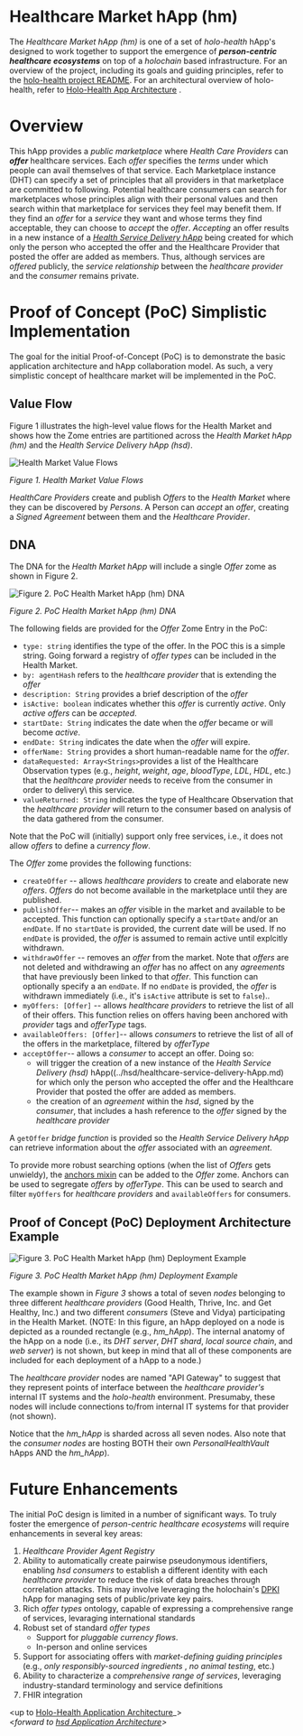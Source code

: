 # Healthcare Market hApp (hm)
The _Healthcare Market hApp (hm)_ is one of a set of _holo-health_ hApp's designed to work together to support the emergence of _**person-centric healthcare ecosystems**_ on top of a _holochain_ based infrastructure. For an overview of the project, including its goals and guiding principles, refer to the [holo-health project README](../README.md). For an architectural overview of holo-health, refer to [Holo-Health App Architecture](../holo-health-app-architecture.md) .

# Overview
This hApp provides a _public marketplace_ where _Health Care Providers_ can _**offer**_ healthcare services. Each _offer_ specifies the _terms_ under which people can avail themselves of that service. Each Marketplace instance (DHT) can specify a set of principles that all providers in that marketplace are committed to following. Potential healthcare consumers can search for marketplaces whose principles align with their personal values and then search within that marketplace for services they feel may benefit them. If they find an _offer_ for a _service_ they want and whose terms they find acceptable, they can choose to _accept_ the _offer_. _Accepting_ an offer results in a new instance of a [_Health Service Delivery hApp_](../hsd/healthcare-service-delivery-hApp.md) being created for which only the person who accepted the offer and the Healthcare Provider that posted the offer are added as members. Thus, although services are _offered_ publicly, the _service relationship_ between the _healthcare provider_ and the _consumer_ remains private.

# Proof of Concept (PoC) Simplistic Implementation 
The goal for the initial Proof-of-Concept (PoC) is to demonstrate the basic application architecture and hApp collaboration model. As such, a very simplistic concept of healthcare market will be implemented in the PoC. 


## Value Flow
Figure 1 illustrates the high-level value flows for the Health Market and shows how the Zome entries are partitioned across the _Health Market hApp (hm)_ and the _Health Service Delivery hApp (hsd)_.

![Health Market Value Flows](https://github.com/evomimic/holo-health/blob/master/images/holo-health-value-flow.png)

_Figure 1. Health Market Value Flows_

_HealthCare Providers_ create and publish _Offers_ to the _Health Market_ where they can be discovered by _Persons_. A Person can _accept_ an _offer_, creating a _Signed Agreement_ between them and the _Healthcare Provider_. 

## DNA
The DNA for the _Health Market hApp_ will include a single _Offer_ zome as shown in Figure 2.

![Figure 2. PoC Health Market hApp (hm) DNA](https://github.com/evomimic/holo-health/blob/master/images/hm-dna.png)

_Figure 2. PoC Health Market hApp (hm) DNA_


The following fields are provided for the _Offer_ Zome Entry in the PoC:
* `type: string` identifies the type of the offer. In the POC this is a simple string. Going forward a registry of _offer types_ can be included in the Health Market.
* `by: agentHash` refers to the _healthcare provider_ that is extending the _offer_
* `description: String` provides a brief description of the _offer_
* `isActive: boolean` indicates whether this _offer_ is currently _active_. Only _active offers_ can be _accepted_.
* `startDate: String` indicates the date when the _offer_ became or will become _active_.
* `endDate: String` indicates the date when the _offer_ will expire.
* `offerName: String` provides a short human-readable name for the _offer_.
* `dataRequested: Array<Strings>`provides a list of the Healthcare Observation types (e.g., _height_, _weight_, _age_, _bloodType_, _LDL_, _HDL_, etc.) that the _healthcare provider_ needs to receive from the consumer in order to delivery\ this service.
* `valueReturned: String` indicates the type of Healthcare Observation that the _healthcare provider_ will return to the consumer based on analysis of the data gathered from the consumer. 

Note that the PoC will (initially) support only free services, i.e., it does not allow _offers_ to define a _currency flow_.

The _Offer_ zome provides the following functions:
* `createOffer` -- allows _healthcare providers_ to create and elaborate new _offers_. _Offers_ do not become available in the marketplace until they are published.
* `publishOffer`-- makes an _offer_ visible in the market and available to be accepted. This function can optionally specify a `startDate` and/or an `endDate`. If no `startDate` is provided, the current date will be used. If no `endDate` is provided, the _offer_ is assumed to remain active until explcitly withdrawn.
* `withdrawOffer` -- removes an _offer_ from the market. Note that _offers_ are not deleted and withdrawing an _offer_ has no affect on any _agreements_ that have previously been linked to that _offer_. This function can optionally specify a an `endDate`. If no `endDate` is provided, the _offer_ is withdrawn immediately (i.e., it's `isActive` attribute is set to `false`).. 
* `myOffers: [Offer]` -- allows _healthcare providers_ to retrieve the list of all of their offers. This function relies on offers having been anchored with _provider_ tags and _offerType_ tags. 
* `availableOffers: [Offer]`-- allows _consumers_ to retrieve the list of all of the offers in the marketplace, filtered by _offerType_
* `acceptOffer`-- allows a _consumer_ to accept an offer. Doing so:
   * will trigger the creation of a new instance of the _Health Service Delivery (hsd)_ hApp((../hsd/healthcare-service-delivery-hApp.md) for which only the person who accepted the offer and the Healthcare Provider that posted the offer are added as members.
   * the creation of an _agreement_ within the _hsd_, signed by the _consumer_, that includes a hash reference to the _offer_ signed by the _healthcare provider_

A `getOffer` _bridge function_ is provided so the _Health Service Delivery hApp_ can retrieve information about the _offer_ associated with an _agreement_. 

To provide more robust searching options (when the list of _Offers_ gets unwieldy), the [anchors mixin](https://github.com/holochain/mixins/tree/master/anchors) can be added to the _Offer_ zome. Anchors can be used to segregate _offers_ by _offerType_. This can be used to search and filter `myOffers` for _healthcare providers_ and `availableOffers` for consumers.

## Proof of Concept (PoC) Deployment Architecture Example

![Figure 3. PoC Health Market hApp (hm) Deployment Example](https://github.com/evomimic/holo-health/blob/master/images/hm-deployment-example.png)

_Figure 3. PoC Health Market hApp (hm) Deployment Example_

The example shown in _Figure 3_ shows a total of seven _nodes_ belonging to three different _healthcare providers_ (Good Health, Thrive, Inc. and Get Healthy, Inc.) and two different _consumers_ (Steve and Vidya) participating in the Health Market. (NOTE: In this figure, an hApp deployed on a node is depicted as a rounded rectangle (e.g., _hm_hApp_). The internal anatomy of the hApp on a node (i.e., its _DHT server_, _DHT shard_, _local source chain_, and _web server_) is not shown, but keep in mind that all of these components are included for each deployment of a hApp to a node.)

The _healthcare provider_ nodes are named "API Gateway" to suggest that they represent points of interface between the _healthcare provider's_ internal IT systems and the _holo-health_ environment. Presumaby, these nodes will include connections to/from internal IT systems for that provider (not shown). 

Notice that the _hm_hApp_ is sharded across all seven nodes. Also note that the _consumer nodes_ are hosting BOTH their own _PersonalHealthVault_ hApps AND the _hm_hApp_). 

# Future Enhancements
The initial PoC design is limited in a number of significant ways. To truly foster the emergence of _person-centric healthcare ecosystems_ will require enhancements in several key areas:
1. _Healthcare Provider Agent Registry_
2. Ability to automatically create pairwise pseudonymous identifiers, enabling _hsd consumers_ to establish a different identity with each _healthcare provider_ to reduce the risk of data breaches through correlation attacks. This may involve leveraging the holochain's [DPKI](https://github.com/holochain/dpki) hApp for managing sets of public/private key pairs.
2. Rich _offer types_ ontology, capable of expressing a comprehensive range of services, levaraging international standards
5. Robust set of standard _offer types_
   * Support for _pluggable currency flows_.
   * In-person and online services
3. Support for associating offers with _market-defining guiding principles_ (e.g., _only responsibly-sourced ingredients_ , _no animal testing_, etc.)
3. Ability to characterize a _comprehensive range of services_, leveraging industry-standard terminology and service definitions 
4. FHIR integration

<up to [Holo-Health Application Architecture](../holo-health-app-architecture.md)_>           
<_forward to [hsd Application Architecture](../hsd/healthcare-service-delivery-hApp.md)>_




